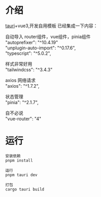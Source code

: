 # 介绍
[tauri](https://tauri.app/zh-cn/)+vue3,开发自用模板
已经集成一下内容：

自动导入 router组件，vue组件，pinia组件<br/>
"autoprefixer": "^10.4.19"  <br/>
"unplugin-auto-import": "^0.17.6",<br/>
"typescript": "^5.0.2",

样式非常好用<br/>
"tailwindcss": "^3.4.3"<br/>

axios 网络请求<br/>
"axios": "^1.7.2",

状态管理<br/>
"pinia": "^2.1.7",


自不必说<br/>
"vue-router": "4"

# 运行
```base
安装依赖
pnpm install 

运行
pnpm tauri dev

打包
cargo tauri build
```